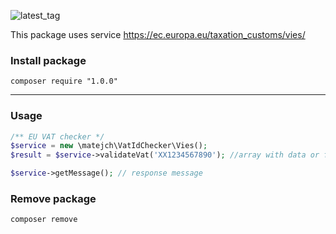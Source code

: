 ![latest_tag](https://badgen.net/github/tag/Matej-ch/eu-vat-checker)

This package uses service https://ec.europa.eu/taxation_customs/vies/

### Install package

```
composer require "1.0.0" 
```

---

### Usage

```PHP 
/** EU VAT checker */
$service = new \matejch\VatIdChecker\Vies();
$result = $service->validateVat('XX1234567890'); //array with data or false

$service->getMessage(); // response message
```

### Remove package

```
composer remove 
```